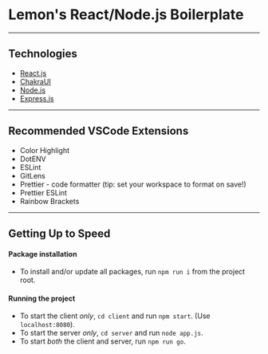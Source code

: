 # Lemon's React/Node.js Boilerplate

---

## Technologies

- [React.js](https://reactjs.org/)
- [ChakraUI](https://chakra-ui.com/getting-started)
- [Node.js](https://nodejs.org/en/docs/)
- [Express.js](https://expressjs.com)

---

## Recommended VSCode Extensions

- Color Highlight
- DotENV
- ESLint
- GitLens
- Prettier - code formatter (tip: set your workspace to format on save!)
- Prettier ESLint
- Rainbow Brackets

---

## Getting Up to Speed

#### Package installation

- To install and/or update all packages, run `npm run i` from the project root.

#### Running the project

- To start the client _only_, `cd client` and run `npm start`. (Use `localhost:8080`).
- To start the server _only_, `cd server` and run `node app.js`.
- To start _both_ the client and server, run `npm run go`.
